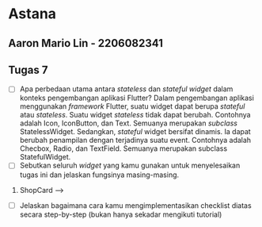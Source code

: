 # Astana #

## Aaron Mario Lin - 2206082341 ##


## Tugas 7 ##

- [ ] Apa perbedaan utama antara _stateless_ dan _stateful widget_ dalam konteks pengembangan aplikasi Flutter?
Dalam pengembangan aplikasi menggunakan _framework_ Flutter, suatu widget dapat berupa _stateful_ atau _stateless_. Suatu widget _stateless_ tidak dapat berubah. Contohnya adalah Icon, IconButton, dan Text. Semuanya merupakan _subclass_ StatelessWidget. Sedangkan, _stateful_ widget bersifat dinamis. Ia dapat berubah penampilan dengan terjadinya suatu event. Contohnya adalah Checbox, Radio, dan TextField. Semuanya merupakan subclass StatefulWidget.
- [ ] Sebutkan seluruh _widget_ yang kamu gunakan untuk menyelesaikan tugas ini dan jelaskan fungsinya masing-masing.
1. ShopCard --> 
- [ ] Jelaskan bagaimana cara kamu mengimplementasikan checklist diatas secara step-by-step (bukan hanya sekadar mengikuti tutorial)
